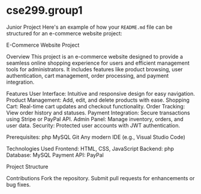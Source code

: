 # cse299.group1
Junior Project
Here's an example of how your `README.md` file can be structured for an e-commerce website project:

E-Commerce Website Project

Overview
This project is an e-commerce website designed to provide a seamless online shopping experience for users and efficient management tools for administrators. It includes features like product browsing, user authentication, cart management, order processing, and payment integration.


Features
User Interface: Intuitive and responsive design for easy navigation.
Product Management: Add, edit, and delete products with ease.
Shopping Cart: Real-time cart updates and checkout functionality.
Order Tracking: View order history and statuses.
Payment Integration: Secure transactions using Stripe or PayPal API.
Admin Panel: Manage inventory, orders, and user data.
Security: Protected user accounts with JWT authentication.


Prerequisites:
php
MySQL 
Git
Any modern IDE (e.g., Visual Studio Code)

 Technologies Used
Frontend: HTML, CSS, JavaScript
Backend: php
Database: MySQL
Payment API: PayPal

 Project Structure

 Contributions
 Fork the repository.
 Submit pull requests for enhancements or bug fixes.

